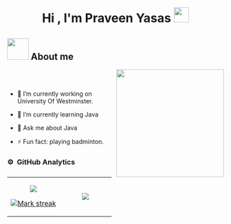 <h1 align="center">Hi , I'm Praveen Yasas <img src="https://media.giphy.com/media/hvRJCLFzcasrR4ia7z/giphy.gif" width="35"></h1>
<h2><picture><img src = "https://github.com/7oSkaaa/7oSkaaa/blob/main/Images/about_me.gif?raw=true" width = 50px></picture> About me</h2>

<picture> <img align="right" src="https://github.com/7oSkaaa/7oSkaaa/blob/main/Images/Right_Side.gif?raw=true" width = 250px></picture>

<br><br>
- 🔭 I’m currently working on University Of Westminster.
  
- 🌱 I’m currently learning Java
  
- 💬 Ask me about Java
  
- ⚡ Fun fact: playing badminton.

### ⚙️ &nbsp;GitHub Analytics

<table border="0" align="center">
<tr border="0">
<td width="50%" align="center">
  
  <a href="https://github.com/PraveenYasas"><img align="center" src="https://github-readme-stats.vercel.app/api?username=PraveenYasas&theme=tokyonight&show_icons=true&count_private=true" /></a>
  
  
  <a href="https://github.com/PraveenYasas"><img title="🔥 Get streak stats for your profile at git.io/streak-stats" alt="Mark streak" src="https://github-readme-streak-stats.herokuapp.com/?user=PraveenYasas&theme=tokyonight&hide_border=true" /></a>

</td>

<td width="50%" align="center">

  <a href="https://github.com/sakith71">
  <img  align="center"  src="https://github-readme-stats.anuraghazra1.vercel.app/api/top-langs/?username=PraveenYasas&theme=tokyonight&hide_border=true&no-bg=true&no-frame=true&langs_count=10"/></a>
  
  </td>
</tr>
</table>
